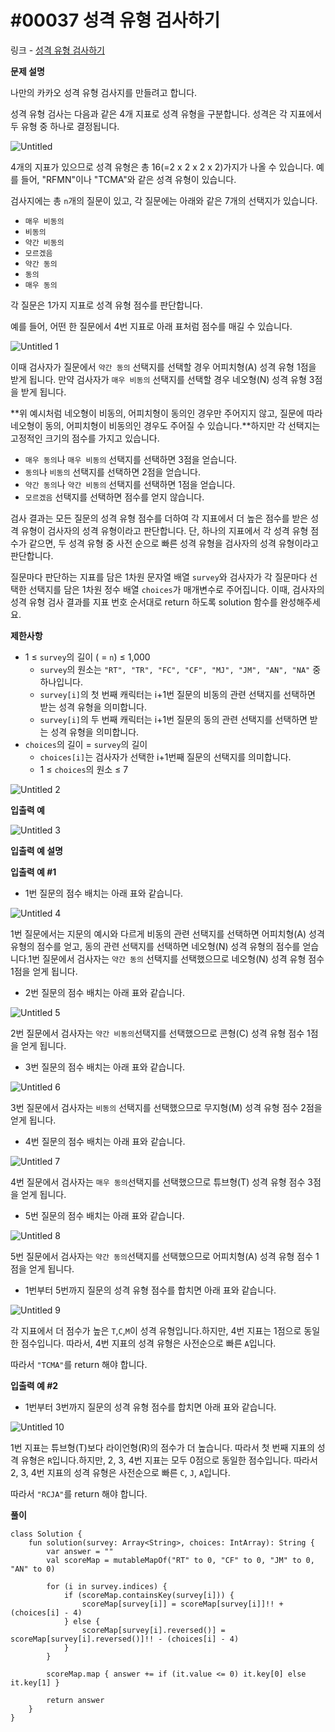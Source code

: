 # #00037 성격 유형 검사하기

링크 - [성격 유형 검사하기](https://school.programmers.co.kr/learn/courses/30/lessons/118666)

**문제 설명**

나만의 카카오 성격 유형 검사지를 만들려고 합니다.

성격 유형 검사는 다음과 같은 4개 지표로 성격 유형을 구분합니다. 성격은 각 지표에서 두 유형 중 하나로 결정됩니다.

![Untitled](https://user-images.githubusercontent.com/105714784/220248187-3e927ed3-b954-44e8-bf96-3315603e82c6.png)

4개의 지표가 있으므로 성격 유형은 총 16(=2 x 2 x 2 x 2)가지가 나올 수 있습니다. 예를 들어, "RFMN"이나 "TCMA"와 같은 성격 유형이 있습니다.

검사지에는 총 `n`개의 질문이 있고, 각 질문에는 아래와 같은 7개의 선택지가 있습니다.

- `매우 비동의`
- `비동의`
- `약간 비동의`
- `모르겠음`
- `약간 동의`
- `동의`
- `매우 동의`

각 질문은 1가지 지표로 성격 유형 점수를 판단합니다.

예를 들어, 어떤 한 질문에서 4번 지표로 아래 표처럼 점수를 매길 수 있습니다.

![Untitled 1](https://user-images.githubusercontent.com/105714784/220248203-f4a5dce8-ad86-4b2c-a378-88fc1cb017e0.png)

이때 검사자가 질문에서 `약간 동의` 선택지를 선택할 경우 어피치형(A) 성격 유형 1점을 받게 됩니다. 만약 검사자가 `매우 비동의` 선택지를 선택할 경우 네오형(N) 성격 유형 3점을 받게 됩니다.

**위 예시처럼 네오형이 비동의, 어피치형이 동의인 경우만 주어지지 않고, 질문에 따라 네오형이 동의, 어피치형이 비동의인 경우도 주어질 수 있습니다.**하지만 각 선택지는 고정적인 크기의 점수를 가지고 있습니다.

- `매우 동의`나 `매우 비동의` 선택지를 선택하면 3점을 얻습니다.
- `동의`나 `비동의` 선택지를 선택하면 2점을 얻습니다.
- `약간 동의`나 `약간 비동의` 선택지를 선택하면 1점을 얻습니다.
- `모르겠음` 선택지를 선택하면 점수를 얻지 않습니다.

검사 결과는 모든 질문의 성격 유형 점수를 더하여 각 지표에서 더 높은 점수를 받은 성격 유형이 검사자의 성격 유형이라고 판단합니다. 단, 하나의 지표에서 각 성격 유형 점수가 같으면, 두 성격 유형 중 사전 순으로 빠른 성격 유형을 검사자의 성격 유형이라고 판단합니다.

질문마다 판단하는 지표를 담은 1차원 문자열 배열 `survey`와 검사자가 각 질문마다 선택한 선택지를 담은 1차원 정수 배열 `choices`가 매개변수로 주어집니다. 이때, 검사자의 성격 유형 검사 결과를 지표 번호 순서대로 return 하도록 solution 함수를 완성해주세요.

****제한사항****

- 1 ≤ `survey`의 길이 ( = `n`) ≤ 1,000
    - `survey`의 원소는 `"RT", "TR", "FC", "CF", "MJ", "JM", "AN", "NA"` 중 하나입니다.
    - `survey[i]`의 첫 번째 캐릭터는 i+1번 질문의 비동의 관련 선택지를 선택하면 받는 성격 유형을 의미합니다.
    - `survey[i]`의 두 번째 캐릭터는 i+1번 질문의 동의 관련 선택지를 선택하면 받는 성격 유형을 의미합니다.
- `choices`의 길이 = `survey`의 길이
    - `choices[i]`는 검사자가 선택한 i+1번째 질문의 선택지를 의미합니다.
    - 1 ≤ `choices`의 원소 ≤ 7

![Untitled 2](https://user-images.githubusercontent.com/105714784/220248217-9bad3f97-2b46-48ce-b53f-90e650c518e9.png)

****입출력 예****

![Untitled 3](https://user-images.githubusercontent.com/105714784/220248225-3b2e6e8c-1970-48dc-916d-0a9c79488304.png)

****입출력 예 설명****

**입출력 예 #1**

- 1번 질문의 점수 배치는 아래 표와 같습니다.

![Untitled 4](https://user-images.githubusercontent.com/105714784/220248236-85f51056-709e-4192-9cb4-8caec06415ae.png)

1번 질문에서는 지문의 예시와 다르게 비동의 관련 선택지를 선택하면 어피치형(A) 성격 유형의 점수를 얻고, 동의 관련 선택지를 선택하면 네오형(N) 성격 유형의 점수를 얻습니다.1번 질문에서 검사자는 `약간 동의` 선택지를 선택했으므로 네오형(N) 성격 유형 점수 1점을 얻게 됩니다.

- 2번 질문의 점수 배치는 아래 표와 같습니다.

![Untitled 5](https://user-images.githubusercontent.com/105714784/220248251-70881427-24ef-49bd-ad59-9b4b9889afe5.png)

2번 질문에서 검사자는 `약간 비동의`선택지를 선택했으므로 콘형(C) 성격 유형 점수 1점을 얻게 됩니다.

- 3번 질문의 점수 배치는 아래 표와 같습니다.

![Untitled 6](https://user-images.githubusercontent.com/105714784/220248264-9e535739-e904-4add-a8d8-caa98bddc39f.png)

3번 질문에서 검사자는 `비동의` 선택지를 선택했으므로 무지형(M) 성격 유형 점수 2점을 얻게 됩니다.

- 4번 질문의 점수 배치는 아래 표와 같습니다.

![Untitled 7](https://user-images.githubusercontent.com/105714784/220248271-db309510-9a27-4dad-b017-97fa3e203bca.png)

4번 질문에서 검사자는 `매우 동의`선택지를 선택했으므로 튜브형(T) 성격 유형 점수 3점을 얻게 됩니다.

- 5번 질문의 점수 배치는 아래 표와 같습니다.

![Untitled 8](https://user-images.githubusercontent.com/105714784/220248282-a3e06b61-e556-40f4-837d-0bc2b8695821.png)

5번 질문에서 검사자는 `약간 동의`선택지를 선택했으므로 어피치형(A) 성격 유형 점수 1점을 얻게 됩니다.

- 1번부터 5번까지 질문의 성격 유형 점수를 합치면 아래 표와 같습니다.

![Untitled 9](https://user-images.githubusercontent.com/105714784/220248290-20c1acd6-ee96-437d-97b1-8e049f6bbf37.png)

각 지표에서 더 점수가 높은 `T`,`C`,`M`이 성격 유형입니다.하지만, 4번 지표는 1점으로 동일한 점수입니다. 따라서, 4번 지표의 성격 유형은 사전순으로 빠른 `A`입니다.

따라서 `"TCMA"`를 return 해야 합니다.

**입출력 예 #2**

- 1번부터 3번까지 질문의 성격 유형 점수를 합치면 아래 표와 같습니다.

![Untitled 10](https://user-images.githubusercontent.com/105714784/220248300-a37dbab1-bcff-4ee1-9b96-ca0d37e1c6a5.png)

1번 지표는 튜브형(T)보다 라이언형(R)의 점수가 더 높습니다. 따라서 첫 번째 지표의 성격 유형은 `R`입니다.하지만, 2, 3, 4번 지표는 모두 0점으로 동일한 점수입니다. 따라서 2, 3, 4번 지표의 성격 유형은 사전순으로 빠른 `C`, `J`, `A`입니다.

따라서 `"RCJA"`를 return 해야 합니다.

**풀이**

```
class Solution {
    fun solution(survey: Array<String>, choices: IntArray): String {
        var answer = ""
        val scoreMap = mutableMapOf("RT" to 0, "CF" to 0, "JM" to 0, "AN" to 0)

        for (i in survey.indices) {
            if (scoreMap.containsKey(survey[i])) {
                scoreMap[survey[i]] = scoreMap[survey[i]]!! + (choices[i] - 4)
            } else {
                scoreMap[survey[i].reversed()] = scoreMap[survey[i].reversed()]!! - (choices[i] - 4)
            }
        }

        scoreMap.map { answer += if (it.value <= 0) it.key[0] else it.key[1] }

        return answer
    }
}
```
